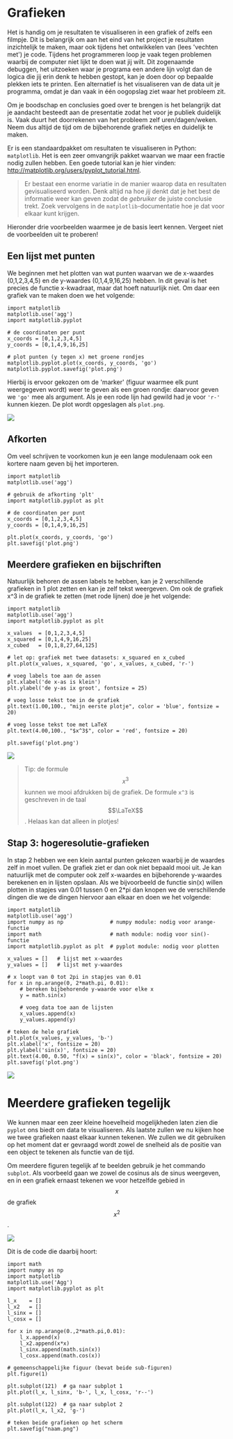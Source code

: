 # Grafieken

Het is handig om je resultaten te visualiseren in een grafiek of zelfs een filmpje. Dit is belangrijk om aan het eind van het project je resultaten inzichtelijk te maken, maar ook tijdens het ontwikkelen van (lees 'vechten met') je code. Tijdens het programmeren loop je vaak tegen problemen waarbij de computer niet lijkt te doen wat jij wilt. Dit zogenaamde debuggen, het uitzoeken waar je programa een andere lijn volgt dan de logica die jij erin denk te hebben gestopt, kan je doen door op bepaalde plekken iets te printen. Een alternatief is het visualiseren van de data uit je programma, omdat je dan vaak in één oogopslag ziet waar het probleem zit.

Om je boodschap en conclusies goed over te brengen is het belangrijk dat je aandacht besteedt aan de presentatie zodat het voor je publiek duidelijk is. Vaak duurt het doorrekenen van het probleem zelf uren/dagen/weken. Neem dus altijd de tijd om de bijbehorende grafiek netjes en duidelijk te maken.

Er is een standaardpakket om resultaten te visualiseren in Python: `matplotlib`. Het is een zeer omvangrijk pakket waarvan we maar een fractie nodig zullen hebben. Een goede tutorial kan je hier vinden: <http://matplotlib.org/users/pyplot_tutorial.html>.

> Er bestaat een enorme variatie in de manier waarop data en resultaten gevisualiseerd worden. Denk altijd na hoe *jij* denkt dat je het best de informatie weer kan geven zodat de *gebruiker* de juiste conclusie trekt. Zoek vervolgens in de `matplotlib`-documentatie hoe je dat voor elkaar kunt krijgen.

Hieronder drie voorbeelden waarmee je de basis leert kennen. Vergeet niet de voorbeelden uit te proberen!

## Een lijst met punten

We beginnen met het plotten van wat punten waarvan we de x-waardes (0,1,2,3,4,5) en de y-waardes (0,1,4,9,16,25) hebben. In dit geval is het precies de functie x-kwadraat, maar dat hoeft natuurlijk niet. Om daar een grafiek van te maken doen we het volgende:

    import matplotlib
    matplotlib.use('agg')
    import matplotlib.pyplot

    # de coordinaten per punt
    x_coords = [0,1,2,3,4,5]
    y_coords = [0,1,4,9,16,25]

    # plot punten (y tegen x) met groene rondjes
    matplotlib.pyplot.plot(x_coords, y_coords, 'go')
    matplotlib.pyplot.savefig('plot.png')

Hierbij is ervoor gekozen om de 'marker' (figuur waarmee elk punt weergegeven wordt) weer te geven als een groen rondje: daarvoor geven we `'go'` mee als argument. Als je een rode lijn had gewild had je voor `'r-'` kunnen kiezen. De plot wordt opgeslagen als `plot.png`.

![](plotje1.png)

## Afkorten

Om veel schrijven te voorkomen kun je een lange modulenaam ook een kortere naam geven bij het importeren.

    import matplotlib
    matplotlib.use('agg')

    # gebruik de afkorting 'plt'
    import matplotlib.pyplot as plt

    # de coordinaten per punt
    x_coords = [0,1,2,3,4,5]
    y_coords = [0,1,4,9,16,25]

    plt.plot(x_coords, y_coords, 'go')
    plt.savefig('plot.png')

## Meerdere grafieken en bijschriften

Natuurlijk behoren de assen labels te hebben, kan je 2 verschillende grafieken in 1 plot zetten en kan je zelf tekst weergeven. Om ook de grafiek x^3 in de grafiek te zetten (met rode lijnen) doe je het volgende:

    import matplotlib
    matplotlib.use('agg')
    import matplotlib.pyplot as plt

    x_values  = [0,1,2,3,4,5]
    x_squared = [0,1,4,9,16,25]
    x_cubed   = [0,1,8,27,64,125]

    # let op: grafiek met twee datasets: x_squared en x_cubed
    plt.plot(x_values, x_squared, 'go', x_values, x_cubed, 'r-')

    # voeg labels toe aan de assen
    plt.xlabel('de x-as is klein')
    plt.ylabel('de y-as ix groot', fontsize = 25)

    # voeg losse tekst toe in de grafiek
    plt.text(1.00,100., "mijn eerste plotje", color = 'blue', fontsize = 20)

    # voeg losse tekst toe met LaTeX
    plt.text(4.00,100., "$x^3$", color = 'red', fontsize = 20)

    plt.savefig('plot.png')

![](plotje2.png)

> Tip: de formule $$x^3$$ kunnen we mooi afdrukken bij de grafiek. De formule `x^3` is geschreven in de taal $$\LaTeX$$. Helaas kan dat alleen in plotjes!

## Stap 3: hogeresolutie-grafieken

In stap 2 hebben we een klein aantal punten gekozen waarbij je de waardes
zelf in moet vullen. De grafiek ziet er dan ook niet bepaald mooi uit. Je kan natuurlijk met de computer ook zelf x-waardes en bijbehorende y-waardes berekenen en in lijsten opslaan. Als we bijvoorbeeld de functie sin(x) willen plotten in stapjes van 0.01 tussen 0 en 2*pi dan knopen we de verschillende dingen die we de dingen hiervoor aan elkaar en doen we het volgende:

    import matplotlib
    matplotlib.use('agg')
    import numpy as np               # numpy module: nodig voor arange-functie
    import math                      # math module: nodig voor sin()-functie
    import matplotlib.pyplot as plt  # pyplot module: nodig voor plotten

    x_values = []   # lijst met x-waardes
    y_values = []   # lijst met y-waardes

    # x loopt van 0 tot 2pi in stapjes van 0.01
    for x in np.arange(0, 2*math.pi, 0.01):
        # bereken bijbehorende y-waarde voor elke x
        y = math.sin(x)

        # voeg data toe aan de lijsten
        x_values.append(x)
        y_values.append(y)

    # teken de hele grafiek
    plt.plot(x_values, y_values, 'b-')
    plt.xlabel('x', fontsize = 20)
    plt.ylabel('sin(x)', fontsize = 20)
    plt.text(4.00, 0.50, "f(x) = sin(x)", color = 'black', fontsize = 20)
    plt.savefig('plot.png')

![](plotje3.png)

# Meerdere grafieken tegelijk

We kunnen maar een zeer kleine hoevelheid mogelijkheden laten zien die `pyplot` ons biedt om data te visualiseren. Als laatste zullen we nu kijken hoe we twee grafieken naast elkaar kunnen tekenen. We zullen we dit gebruiken op het moment dat er gevraagd wordt zowel de snelheid als de positie van een object te tekenen als functie van de tijd.

Om meerdere figuren tegelijk af te beelden gebruik je het commando `subplot`. Als voorbeeld gaan we zowel de cosinus als de sinus weergeven, en in een grafiek ernaast tekenen we voor hetzelfde gebied in $$x$$ de grafiek $$x^2$$.

![](plotje4.png)

Dit is de code die daarbij hoort:

    import math
    import numpy as np
    import matplotlib
    matplotlib.use('Agg')
    import matplotlib.pyplot as plt

    l_x    = []
    l_x2   = []
    l_sinx = []
    l_cosx = []

    for x in np.arange(0.,2*math.pi,0.01):
        l_x.append(x)
        l_x2.append(x*x)
        l_sinx.append(math.sin(x))
        l_cosx.append(math.cos(x))

    # gemeenschappelijke figuur (bevat beide sub-figuren)
    plt.figure(1)

    plt.subplot(121)  # ga naar subplot 1
    plt.plot(l_x, l_sinx, 'b-', l_x, l_cosx, 'r--')

    plt.subplot(122)  # ga naar subplot 2
    plt.plot(l_x, l_x2, 'g-')

    # teken beide grafieken op het scherm
    plt.savefig("naam.png")
